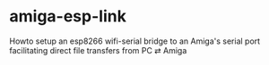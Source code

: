 # amiga-esp-link
Howto setup an esp8266 wifi-serial bridge to an Amiga's serial port facilitating direct file transfers from PC ⇄ Amiga
